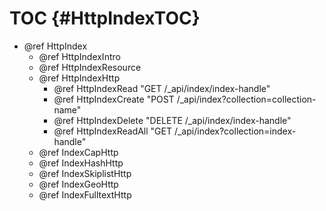 TOC {#HttpIndexTOC}
===================

- @ref HttpIndex
  - @ref HttpIndexIntro
  - @ref HttpIndexResource
  - @ref HttpIndexHttp
    - @ref HttpIndexRead "GET /_api/index/index-handle"
    - @ref HttpIndexCreate "POST /_api/index?collection=collection-name"
    - @ref HttpIndexDelete "DELETE /_api/index/index-handle"
    - @ref HttpIndexReadAll "GET /_api/index?collection=index-handle"
  - @ref IndexCapHttp
  - @ref IndexHashHttp
  - @ref IndexSkiplistHttp
  - @ref IndexGeoHttp
  - @ref IndexFulltextHttp
